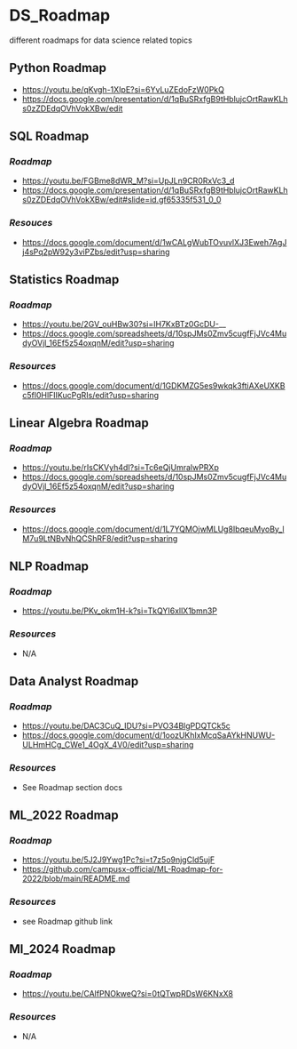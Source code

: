 # DS_Roadmap
different roadmaps for data science related topics
## Python Roadmap
  - https://youtu.be/qKvgh-1XIpE?si=6YvLuZEdoFzW0PkQ
  - https://docs.google.com/presentation/d/1qBuSRxfgB9tHblujcOrtRawKLhs0zZDEdqOVhVokXBw/edit
## SQL Roadmap
  ### _Roadmap_
  - https://youtu.be/FGBme8dWR_M?si=UpJLn9CR0RxVc3_d
  - https://docs.google.com/presentation/d/1qBuSRxfgB9tHblujcOrtRawKLhs0zZDEdqOVhVokXBw/edit#slide=id.gf65335f531_0_0
  ### _Resouces_
  -  https://docs.google.com/document/d/1wCALgWubTOvuvlXJ3Eweh7AgJj4sPq2pW92y3viPZbs/edit?usp=sharing
## Statistics Roadmap
  ### _Roadmap_
  - https://youtu.be/2GV_ouHBw30?si=IH7KxBTz0GcDU-__
  - https://docs.google.com/spreadsheets/d/10spJMs0Zmv5cugfFjJVc4MudyOVjl_16Ef5z54oxqnM/edit?usp=sharing
  ### _Resources_
  - https://docs.google.com/document/d/1GDKMZG5es9wkqk3ftiAXeUXKBc5fl0HlFIIKucPgRIs/edit?usp=sharing
## Linear Algebra Roadmap
  ### _Roadmap_
  -  https://youtu.be/rIsCKVyh4dI?si=Tc6eQjUmralwPRXp
  -  https://docs.google.com/spreadsheets/d/10spJMs0Zmv5cugfFjJVc4MudyOVjl_16Ef5z54oxqnM/edit?usp=sharing
  ### _Resources_
  -  https://docs.google.com/document/d/1L7YQMOjwMLUg8IbqeuMyoBy_lM7u9LtNBvNhQCShRF8/edit?usp=sharing
## NLP Roadmap
  ### _Roadmap_
  -  https://youtu.be/PKv_okm1H-k?si=TkQYI6xllX1bmn3P
  ### _Resources_
  - N/A
## Data Analyst Roadmap
  ### _Roadmap_
  -  https://youtu.be/DAC3CuQ_IDU?si=PVO34BlgPDQTCk5c
  -  https://docs.google.com/document/d/1oozUKhIxMcqSaAYkHNUWU-ULHmHCg_CWe1_4OgX_4V0/edit?usp=sharing
  ### _Resources_
  -  See Roadmap section docs
## ML_2022 Roadmap
  ### _Roadmap_
  -  https://youtu.be/5J2J9Ywg1Pc?si=t7z5o9njgCld5ujF
  -  https://github.com/campusx-official/ML-Roadmap-for-2022/blob/main/README.md
  ### _Resources_
  -  see Roadmap github link
## Ml_2024 Roadmap
  ### _Roadmap_
  -  https://youtu.be/CAlfPNOkweQ?si=0tQTwpRDsW6KNxX8
  ### _Resources_
  - N/A
